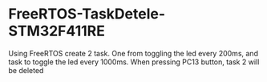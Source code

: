 # FreeRTOS-TaskDetele-STM32F411RE
Using FreeRTOS create 2 task. One from toggling the led every 200ms, and task to toggle the led every 1000ms. When pressing PC13 button, task 2 will be deleted
